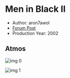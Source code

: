 # Men in Black II

* Author: aron7awol
* [Forum Post](https://www.avsforum.com/threads/bass-eq-for-filtered-movies.2995212/post-57692930)
* Production Year: 2002

## Atmos

![img 0](https://i.imgur.com/6S7LmzK.jpg)

![img 1](https://i.imgur.com/cUupUZJ.jpg)

